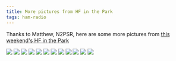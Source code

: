 ```yaml
---
title: More pictures from HF in the Park
tags: ham-radio
---
```


Thanks to Matthew, N2PSR, here are some more pictures from [this weekend's HF in the Park](/posts/2014-05-12-hf-in-the-park.html)


![](/images/2014-05-10-hf-in-the-park/1.jpg)
![](/images/2014-05-10-hf-in-the-park/2.jpg)
![](/images/2014-05-10-hf-in-the-park/3.jpg)
![](/images/2014-05-10-hf-in-the-park/4.jpg)
![](/images/2014-05-10-hf-in-the-park/5.jpg)
![](/images/2014-05-10-hf-in-the-park/6.jpg)
![](/images/2014-05-10-hf-in-the-park/7.jpg)
![](/images/2014-05-10-hf-in-the-park/8.jpg)
![](/images/2014-05-10-hf-in-the-park/9.jpg)
![](/images/2014-05-10-hf-in-the-park/10.jpg)
![](/images/2014-05-10-hf-in-the-park/11.jpg)
![](/images/2014-05-10-hf-in-the-park/12.jpg)
